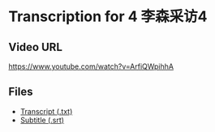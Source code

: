# Transcription for 4 李森采访4
## Video URL
https://www.youtube.com/watch?v=ArfiQWpihhA
 
## Files
- [Transcript (.txt)](./transcript.txt)
- [Subtitle (.srt)](./transcript.srt)
